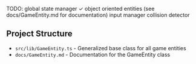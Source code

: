 TODO:
global state manager
✓ object oriented entities (see docs/GameEntity.md for documentation)
input manager
collision detector

## Project Structure

- `src/lib/GameEntity.ts` - Generalized base class for all game entities
- `docs/GameEntity.md` - Documentation for the GameEntity class